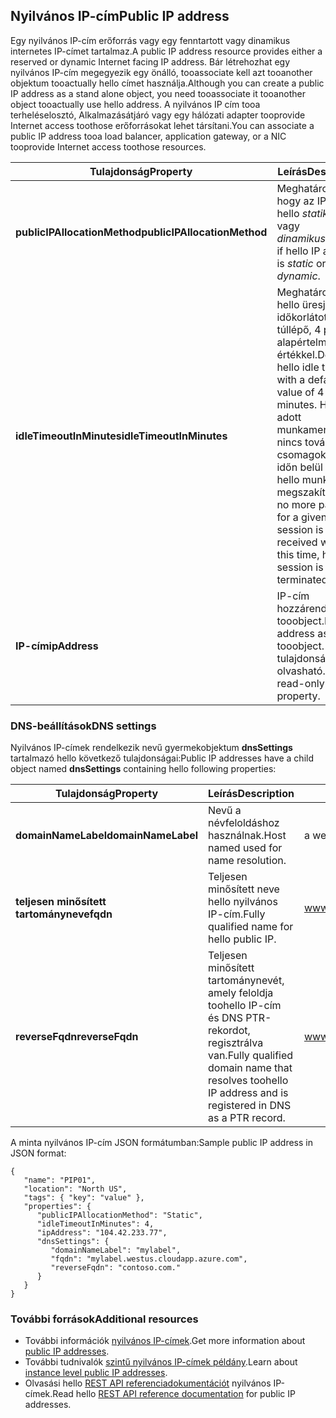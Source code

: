 ## <a name="public-ip-address"></a><span data-ttu-id="969f0-101">Nyilvános IP-cím</span><span class="sxs-lookup"><span data-stu-id="969f0-101">Public IP address</span></span>
<span data-ttu-id="969f0-102">Egy nyilvános IP-cím erőforrás vagy egy fenntartott vagy dinamikus internetes IP-címet tartalmaz.</span><span class="sxs-lookup"><span data-stu-id="969f0-102">A public IP address resource provides either a reserved or dynamic Internet facing IP address.</span></span> <span data-ttu-id="969f0-103">Bár létrehozhat egy nyilvános IP-cím megegyezik egy önálló, tooassociate kell azt tooanother objektum tooactually hello címet használja.</span><span class="sxs-lookup"><span data-stu-id="969f0-103">Although you can create a public IP address as a stand alone object, you need tooassociate it tooanother object tooactually use hello address.</span></span> <span data-ttu-id="969f0-104">A nyilvános IP cím tooa terheléselosztó, Alkalmazásátjáró vagy egy hálózati adapter tooprovide Internet access toothose erőforrásokat lehet társítani.</span><span class="sxs-lookup"><span data-stu-id="969f0-104">You can associate a public IP address tooa load balancer, application  gateway, or a NIC tooprovide Internet access toothose resources.</span></span>  

| <span data-ttu-id="969f0-105">Tulajdonság</span><span class="sxs-lookup"><span data-stu-id="969f0-105">Property</span></span> | <span data-ttu-id="969f0-106">Leírás</span><span class="sxs-lookup"><span data-stu-id="969f0-106">Description</span></span> | <span data-ttu-id="969f0-107">Példaértékek</span><span class="sxs-lookup"><span data-stu-id="969f0-107">Sample values</span></span> |
| --- | --- | --- |
| <span data-ttu-id="969f0-108">**publicIPAllocationMethod**</span><span class="sxs-lookup"><span data-stu-id="969f0-108">**publicIPAllocationMethod**</span></span> |<span data-ttu-id="969f0-109">Meghatározza, hogy az IP-cím hello *statikus* vagy *dinamikus*.</span><span class="sxs-lookup"><span data-stu-id="969f0-109">Defines if hello IP address is *static* or *dynamic*.</span></span> |<span data-ttu-id="969f0-110">statikus, dinamikus</span><span class="sxs-lookup"><span data-stu-id="969f0-110">static, dynamic</span></span> |
| <span data-ttu-id="969f0-111">**idleTimeoutInMinutes**</span><span class="sxs-lookup"><span data-stu-id="969f0-111">**idleTimeoutInMinutes**</span></span> |<span data-ttu-id="969f0-112">Meghatározza a hello üresjárati időkorlátot túllépő, 4 perces alapértelmezett értékkel.</span><span class="sxs-lookup"><span data-stu-id="969f0-112">Defines hello idle time out, with a default value of 4 minutes.</span></span> <span data-ttu-id="969f0-113">Ha egy adott munkamenethez nincs további csomagok ezen időn belül érkezik, hello munkamenet megszakítása.</span><span class="sxs-lookup"><span data-stu-id="969f0-113">If no more packets for a given session is received within this time, hello session is terminated.</span></span> |<span data-ttu-id="969f0-114">4 és 30 közötti értéket</span><span class="sxs-lookup"><span data-stu-id="969f0-114">any value between 4 and 30</span></span> |
| <span data-ttu-id="969f0-115">**IP-cím**</span><span class="sxs-lookup"><span data-stu-id="969f0-115">**ipAddress**</span></span> |<span data-ttu-id="969f0-116">IP-cím hozzárendelése tooobject.</span><span class="sxs-lookup"><span data-stu-id="969f0-116">IP address assigned tooobject.</span></span> <span data-ttu-id="969f0-117">Ez a tulajdonság csak olvasható.</span><span class="sxs-lookup"><span data-stu-id="969f0-117">This is a read-only property.</span></span> |<span data-ttu-id="969f0-118">104.42.233.77</span><span class="sxs-lookup"><span data-stu-id="969f0-118">104.42.233.77</span></span> |

### <a name="dns-settings"></a><span data-ttu-id="969f0-119">DNS-beállítások</span><span class="sxs-lookup"><span data-stu-id="969f0-119">DNS settings</span></span>
<span data-ttu-id="969f0-120">Nyilvános IP-címek rendelkezik nevű gyermekobjektum **dnsSettings** tartalmazó hello következő tulajdonságai:</span><span class="sxs-lookup"><span data-stu-id="969f0-120">Public IP addresses have a child object named **dnsSettings** containing hello following properties:</span></span>

| <span data-ttu-id="969f0-121">Tulajdonság</span><span class="sxs-lookup"><span data-stu-id="969f0-121">Property</span></span> | <span data-ttu-id="969f0-122">Leírás</span><span class="sxs-lookup"><span data-stu-id="969f0-122">Description</span></span> | <span data-ttu-id="969f0-123">Példaértékek</span><span class="sxs-lookup"><span data-stu-id="969f0-123">Sample values</span></span> |
| --- | --- | --- |
| <span data-ttu-id="969f0-124">**domainNameLabel**</span><span class="sxs-lookup"><span data-stu-id="969f0-124">**domainNameLabel**</span></span> |<span data-ttu-id="969f0-125">Nevű a névfeloldáshoz használnak.</span><span class="sxs-lookup"><span data-stu-id="969f0-125">Host named used for name resolution.</span></span> |<span data-ttu-id="969f0-126">a webszolgáltatáshoz, ftp, vm1</span><span class="sxs-lookup"><span data-stu-id="969f0-126">www, ftp, vm1</span></span> |
| <span data-ttu-id="969f0-127">**teljesen minősített tartományneve**</span><span class="sxs-lookup"><span data-stu-id="969f0-127">**fqdn**</span></span> |<span data-ttu-id="969f0-128">Teljesen minősített neve hello nyilvános IP-cím.</span><span class="sxs-lookup"><span data-stu-id="969f0-128">Fully qualified name for hello public IP.</span></span> |<span data-ttu-id="969f0-129">www.westus.cloudapp.Azure.com</span><span class="sxs-lookup"><span data-stu-id="969f0-129">www.westus.cloudapp.azure.com</span></span> |
| <span data-ttu-id="969f0-130">**reverseFqdn**</span><span class="sxs-lookup"><span data-stu-id="969f0-130">**reverseFqdn**</span></span> |<span data-ttu-id="969f0-131">Teljesen minősített tartománynevét, amely feloldja toohello IP-cím és DNS PTR-rekordot, regisztrálva van.</span><span class="sxs-lookup"><span data-stu-id="969f0-131">Fully qualified domain name that resolves toohello IP address and is registered in DNS as a PTR record.</span></span> |<span data-ttu-id="969f0-132">www.contoso.com.</span><span class="sxs-lookup"><span data-stu-id="969f0-132">www.contoso.com.</span></span> |

<span data-ttu-id="969f0-133">A minta nyilvános IP-cím JSON formátumban:</span><span class="sxs-lookup"><span data-stu-id="969f0-133">Sample public IP address in JSON format:</span></span>

    {
       "name": "PIP01",
       "location": "North US",
       "tags": { "key": "value" },
       "properties": {
          "publicIPAllocationMethod": "Static",
          "idleTimeoutInMinutes": 4,
          "ipAddress": "104.42.233.77",
          "dnsSettings": {
             "domainNameLabel": "mylabel",
             "fqdn": "mylabel.westus.cloudapp.azure.com",
             "reverseFqdn": "contoso.com."
          }
       }
    } 

### <a name="additional-resources"></a><span data-ttu-id="969f0-134">További források</span><span class="sxs-lookup"><span data-stu-id="969f0-134">Additional resources</span></span>
* <span data-ttu-id="969f0-135">További információk [nyilvános IP-címek](../articles/virtual-network/virtual-networks-reserved-public-ip.md).</span><span class="sxs-lookup"><span data-stu-id="969f0-135">Get more information about [public IP addresses](../articles/virtual-network/virtual-networks-reserved-public-ip.md).</span></span>
* <span data-ttu-id="969f0-136">További tudnivalók [szintű nyilvános IP-címek példány](../articles/virtual-network/virtual-networks-instance-level-public-ip.md).</span><span class="sxs-lookup"><span data-stu-id="969f0-136">Learn about [instance level public IP addresses](../articles/virtual-network/virtual-networks-instance-level-public-ip.md).</span></span>
* <span data-ttu-id="969f0-137">Olvasási hello [REST API referenciadokumentációt](https://msdn.microsoft.com/library/azure/mt163638.aspx) nyilvános IP-címek.</span><span class="sxs-lookup"><span data-stu-id="969f0-137">Read hello [REST API reference documentation](https://msdn.microsoft.com/library/azure/mt163638.aspx) for public IP addresses.</span></span>

